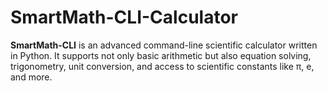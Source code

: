 # SmartMath-CLI-Calculator
**SmartMath-CLI** is an advanced command-line scientific calculator written in Python.   It supports not only basic arithmetic but also equation solving, trigonometry, unit conversion, and access to scientific constants like π, e, and more.
